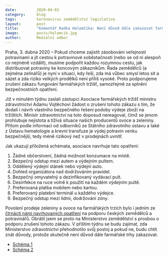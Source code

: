 ```yaml
---
date:         2020-04-03
category:     blog
tags:         koronavirus zemědělství legislativa
layout:       post
title:        "Komentář Radka Holomčíka: Není důvod dále zakazovat farmářské trhy"
image:        posts/holomcik.jpg
author:       Mediální odbor
--- 
```


Praha, 3. dubna 2020 – Pokud chceme zajistit zásobování veřejnosti potravinami a jít cestou k potravinové soběstačnosti (nebo se od ní alespoň co nejméně vzdálit), musíme podpořit každou rozumnou cestu, jak distribuovat potraviny ke koncovým zákazníkům. Řada zemědělců (a zejména zelinářů) je nyní v situaci, kdy řeší, zda má vůbec smysl letos sít a sázet a zda riziko velkých prodělků není příliš vysoké. Proto podporujeme zrušení zákazu fungování farmářských tržišť, samozřejmě za splnění bezpečnostních opatření.
 
Již v minulém týdnu zaslali zástupci Asociace farmářských tržišť ministru zdravotnictví Adamu Vojtěchovi žádost o zrušení tohoto zákazu s tím, že dodali i návrh vlastního bezpečného řešení podoby výdeje zboží na tržištích. Ministr zdravotnictví na toto doposud nereagoval, čímž se jenom prohlubuje nejistota a tíživá situace našich producentů ovoce a zeleniny. Přitom podle informací od odborníků ze Státního zdravotního ústavu a také z Ústavu hematologie a krevní transfuze je výdej potravin venku bezpečnější, tedy méně rizikový než v prodejnách uvnitř. 
 
Jak ukazují přiložená schémata, asociace navrhuje tato opatření:
1. Žádné občerstvení, žádná možnost konzumace na místě.
2. Bezpečný odstup mezi autem a výdejním pultem.
3. Oddělený výdejní stánek nebo výdejní auto.
4. Dohled organizátora nad dodržováním pravidel.
5. Bezpečný omyvatelný a dezinfikovaný vydávací pult.
6. Desinfekce na ruce volně k použití na každém výdejním pultě.
7. Preferovaná platba mobilem nebo kartou.
8. Preferovaný platební terminál u každého výdejce.
9. Bezpečný odstup mezi lidmi, dodržování zóny.
 
Povolení prodeje zeleniny a ovoce na farmářských trzích bylo i jedním ze [čtrnácti námi navrhovaných opatření](https://www.piratskelisty.cz/clanek-3011-pirati-predlozili-ministerstvu-14-opatreni-podporujici-domaci-zemedelce-a-producenty-potravin) na podporu českých zemědělců a potravinářů. Obrátil jsem se proto na Ministerstvo zemědělství s prosbou o podporu zrušení tohoto zákazu. V příštím týdnu se budu zajímat, zda Ministerstvo zdravotnictví přehodnotilo svůj postoj a pokud ne, budu chtít znát důvody, protože skutečně není důvod dále farmářské trhy zakazovat. 
 
* [Schéma 1](https://pirati.cz/assets/pdf/bezpecny-vydej-potravin1.pdf)
* [Schéma 2](https://pirati.cz/assets/pdf/bezpecny-vydej-potravin2.pdf)
